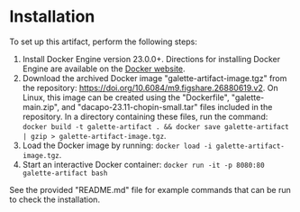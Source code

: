 # Installation
To set up this artifact, perform the following steps:

1. Install Docker Engine version 23.0.0+.
   Directions for installing Docker Engine are available on
   the [Docker website](https://docs.docker.com/engine/install/).
2. Download the archived Docker image "galette-artifact-image.tgz" from the repository:
   https://doi.org/10.6084/m9.figshare.26880619.v2.
   On Linux, this image can be created using the "Dockerfile", "galette-main.zip",
   and "dacapo-23.11-chopin-small.tar" files included in the repository.
   In a directory containing these files, run the command:
   `docker build -t galette-artifact . && docker save galette-artifact | gzip > galette-artifact-image.tgz`.
3. Load the Docker image by running: `docker load -i galette-artifact-image.tgz`.
4. Start an interactive Docker container: `docker run -it -p 8080:80 galette-artifact bash`

See the provided "README.md" file for example commands that can be run to check the installation.
